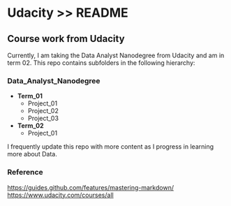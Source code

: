 # Udacity >> README

## Course work from Udacity

Currently, I am taking the Data Analyst Nanodegree from Udacity and am in term 02. This repo contains subfolders in the following hierarchy:  

### Data_Analyst_Nanodegree  
* **Term_01**
  * Project_01  
  * Project_02  
  * Project_03
* **Term_02**
  * Project_01  

I frequently update this repo with more content as I progress in learning more about Data.


### Reference
https://guides.github.com/features/mastering-markdown/  
https://www.udacity.com/courses/all
